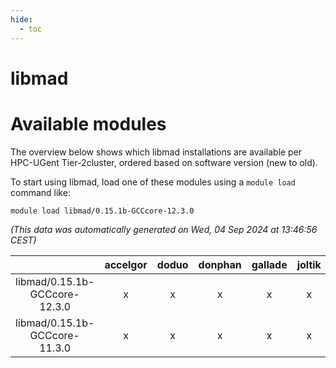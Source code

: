 ```yaml
---
hide:
  - toc
---
```


libmad
======

# Available modules


The overview below shows which libmad installations are available per HPC-UGent Tier-2cluster, ordered based on software version (new to old).

To start using libmad, load one of these modules using a `module load` command like:

```shell
module load libmad/0.15.1b-GCCcore-12.3.0
```

*(This data was automatically generated on Wed, 04 Sep 2024 at 13:46:56 CEST)*  

| |accelgor|doduo|donphan|gallade|joltik|shinx|skitty|
| :---: | :---: | :---: | :---: | :---: | :---: | :---: | :---: |
|libmad/0.15.1b-GCCcore-12.3.0|x|x|x|x|x|x|x|
|libmad/0.15.1b-GCCcore-11.3.0|x|x|x|x|x|-|x|
